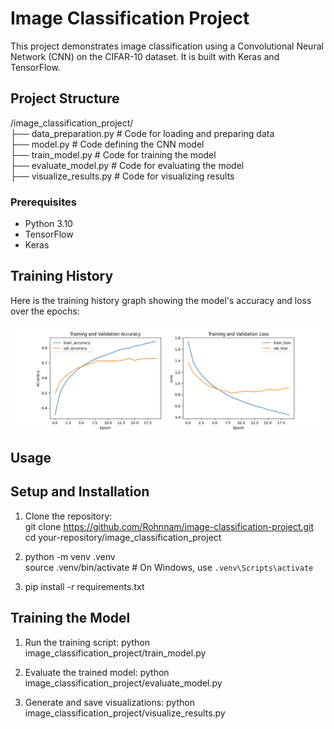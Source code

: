 # Image Classification Project

This project demonstrates image classification using a Convolutional Neural Network (CNN) on the CIFAR-10 dataset. It is built with Keras and TensorFlow.

## Project Structure

/image_classification_project/ <br>
├── data_preparation.py # Code for loading and preparing data  <br>
├── model.py # Code defining the CNN model <br>
├── train_model.py # Code for training the model <br>
├── evaluate_model.py # Code for evaluating the model <br>
├── visualize_results.py # Code for visualizing results <br>

### Prerequisites

- Python 3.10
- TensorFlow
- Keras


## Training History

Here is the training history graph showing the model's accuracy and loss over the epochs:

![Training History](training_history.png)

## Usage<br>

## Setup and Installation

1. Clone the repository:<br>
   git clone https://github.com/Rohnnam/image-classification-project.git <br>
   cd your-repository/image_classification_project<br>

2. python -m venv .venv<br>
   source .venv/bin/activate  # On Windows, use `.venv\Scripts\activate`  <br>  

3. pip install -r requirements.txt

## Training the Model

1. Run the training script:
   python image_classification_project/train_model.py

2. Evaluate the trained model:
   python image_classification_project/evaluate_model.py

3. Generate and save visualizations:
   python image_classification_project/visualize_results.py
